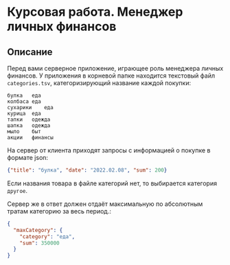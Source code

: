# Курсовая работа. Менеджер личных финансов

## Описание

Перед вами серверное приложение, играющее роль менеджера личных финансов. 
У приложения в корневой папке находится текстовый файл `categories.tsv`, категоризирующий название каждой покупки: 
```tsv
булка	еда
колбаса	еда
сухарики	еда
курица	еда
тапки	одежда
шапка	одежда
мыло	быт
акции	финансы
```

На сервер от клиента приходят запросы с информацией о покупке в формате json:
```json
{"title": "булка", "date": "2022.02.08", "sum": 200}
```

Если названия товара в файле категорий нет, то выбирается категория `другое`.

Сервер же в ответ должен отдаёт максимальную по абсолютным тратам категорию за весь период.:
```json
{
  "maxCategory": {
    "category": "еда",
    "sum": 350000
  }
}
```

